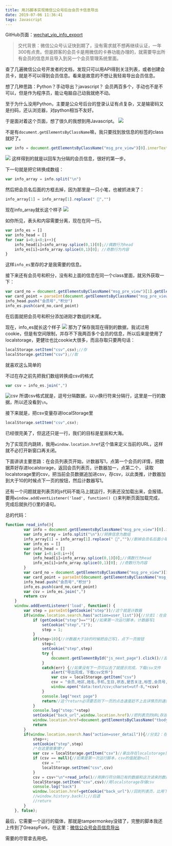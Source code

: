 ```yaml
---
title: 用JS脚本实现微信公众号后台会员卡信息导出
date: 2019-07-06 11:36:41
tags: Javascript
---
```

GitHub页面：[wechat_vip_info_export](https://github.com/xiaoxx970/wechat_vip_info_export)
> 交代背景：微信公众号认证快到期了，没有需求就不想再继续认证，一年300有点贵。但是顾客的会员卡是用微信的卡券功能办理的，就需要导出所有会员的信息并且导入到另一个会员管理系统里面。

查了几遍微信公众号开发者的文档，发现只可以用API得到关注列表，或者创建会员卡，就是不可以得到会员信息。看来是故意的不想让我轻易导出会员信息。

想了几种思路：Python？手动导出？javascript？
会员两百多个，手动也不是不可以，但是作为程序员，能让电脑自己动我就绝不动。
<!--more-->
至于为什么没用Python，主要是公众号后台的登录认证有点复杂，又是输密码又是扫码，还认浏览器，对python相当不友好。

于是面对着这个页面，想了很久的我想到用Javascript。
![](会员详情页面.png)

不是有`document.getElementsByClassName`嘛，我只要找到放信息的标签的class就好了。
```js
var info = document.getElementsByClassName("msg_pre_view")[0].innerText
```
![](console1.png)
这样得到的就是以回车为分隔的会员信息，很好的第一步。

下一句就是把它转换成数组：
```js
var info_array = info.split("\n")
```

然后把会员名后面的方框去掉，因为那里是一只小笔，也被抓进来了：
```js
info_array[1] = info_array[1].replace(" ","")
```
现在info_array就长这个样子
![](info_array.png)

如你所见，表头和内容需要分离，现在在同一行。
```js
var info_es = []
var info_head = []
for (var i=0;i<8;i++){
    info_head[i]=info_array.splice(0,1)[0];//偶数行为head
    info_es[i]=info_array.splice(0,1)[0]; //奇数行为内容
}
```
这样`info_es`里存的才是我需要的信息。

接下来还有会员号和积分，没有和上面的信息在同一个class里面，就另外获取一下：
```js
var card_no = document.getElementsByClassName("msg_pre_view")[1].getElementsByTagName("span")[1].innerText
var card_point = parseInt(document.getElementsByClassName("msg_pre_view")[1].getElementsByTagName("span")[2].innerText)
info_head.push("会员号","积分")
info_es.push(card_no,card_point)
```
在后面就把会员号和积分添加进刚才数组的末尾。

现在，info_es就长这个样子
![](info_es.png)
那为了保存我现在得到的数据，我试过用cookie，但是有空间限制，并存不下我两百多个会员的信息，所以后来是使用了localstorage，更健壮也比cookie大很多，而且存取只要两句话：

```js
localStorage.setItem("csv",csv);//存
localStorage.getItem("csv");//取
```

就喜欢这么简单的

不过在存之前先把我们数组转换成csv的格式
```js
var csv = info_es.join(",")
```
![csv](csv.png)
所谓csv格式就是，逗号分隔数据，以`\n`换行符来分隔行，这里是一行的数据，所以还没看到`\n`。

接下来就是，把csv变量存进localStorage里
```js
localStorage.setItem("csv",csv);
```

已经很完美了，但这还只是一行，我们的目标是星辰和大海。

为了实现页内跳转，我用`window.location.href`这个值来定义当前的URL，这样就不必打开新窗口再关闭。

下面讲讲主要思路：在会员列表页开始，计数器写1，点第一个会员的详情，把数据弄好存进localstorage，返回会员列表页，计数器加一，点第二个， 读取localstorage里的csv，把当前会员数据追加进csv，存csv，以此类推，计数器加到大于10的时候点下一页的按钮，然后计数器写1。

还有一个问题就是列表页的js代码不能马上就运行，列表还没加载出来，会报错。要用`window.addEventListener('load', function() {}`来判断页面加载完成，完成后就执行{}里的语句。

总的代码：

```js
function read_info(){
        var info = document.getElementsByClassName("msg_pre_view")[0].innerText
        var info_array = info.split("\n")//转换信息为数组
        info_array[1] = info_array[1].replace(" ","")//删掉会员名后面小笔的图标
        var info_es = []
        var info_head = []
        for (var i=0;i<8;i++){
            info_head[i]=info_array.splice(0,1)[0];//偶数行为head
            info_es[i]=info_array.splice(0,1)[0]; //奇数行为内容
        }
        var card_no = document.getElementsByClassName("msg_pre_view")[1].getElementsByTagName("span")[1].innerText
        var card_point = parseInt(document.getElementsByClassName("msg_pre_view")[1].getElementsByTagName("span")[2].innerText)
        info_head.push("会员号","积分")
        info_es.push(card_no,card_point)
        var csv = info_es.join(",")
        return csv
    }
    window.addEventListener('load', function() {
        var step = parseInt(getCookie("step"))//这个就是计数器
        if(window.location.search.has("action=user_list")){//分支1：在会员列表页
            if (getCookie("step")==""){//如果第一次运行脚本，计数器写1
                setCookie("step","1");
                step = 1;
            }
            if(step>10){//计数器大于10的时候把自己写1，点下一页按钮
                step=1
                setCookie("step",step)
                try {
                    document.getElementById("js_next_page").click()//去往下一页
                }
                catch(err) {//如果没有下一页可以去了就提示完成，下载csv文件
                    alert("导出完成，下载csv文件")
                    var csv = localStorage.getItem("csv")
                    csv = "会员,地区,姓名,手机,生日,状态,是否关注,标签,会员号,积分\n"+csv
                    window.open("data:text/csv;charset=utf-8,"+csv)
                }
                console.log("next page")
                return//这个return必须要否则下一页的点击速度赶不上去详情页的速度
            }
            console.log("step:"+step)
            setCookie("back_url",window.location.href)//把列表页的URL存进cookie
            window.location.href=document.getElementsByClassName("tbody")[0].getElementsByTagName("a")[step*2-1].href//去往详情页
            return
        }
        if(window.location.search.has("action=user_detail")){//分支2：在会员详情页
            step++;
            setCookie("step",step)
            /*在这里做事情*/
            var csv = localStorage.getItem("csv")//拿出存在localstorage里的csv变量
            if (csv == null){//如果是第一次运行脚本，csv的值就是null
                csv = ""
                localStorage.setItem("csv",csv)
            }
            csv = csv+"\n"+read_info()//用换行符分隔已有的数据和这次读来的数据
            localStorage.setItem("csv",csv)//用localstorage存储csv
            console.log("back")
            window.location.href=getCookie("back_url")//回到列表页，比用下面这行更有鲁棒性
            //window.history.back();//后退
            //return
        }
    }, false);
```

最后，它需要一个运行的载体，那就是tampermonkey没错了，完整的脚本我还上传到了GreasyFork，在这里：[微信公众号会员信息导出]([https://greasyfork.org/en/scripts/387221-%E5%BE%AE%E4%BF%A1%E5%85%AC%E4%BC%97%E5%8F%B7%E4%BC%9A%E5%91%98%E4%BF%A1%E6%81%AF%E5%AF%BC%E5%87%BA-wechat-offical-account-vip-info-export](https://greasyfork.org/en/scripts/387221-微信公众号会员信息导出-wechat-offical-account-vip-info-export))

需要的尽管拿去用吧。